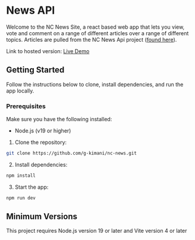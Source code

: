 # News API

Welcome to the NC News Site, a react based web app that lets you view, vote and comment on a range of different articles over a range of different topics. Articles are pulled from the NC News Api project ([found here](https://github.com/g-kimani/Northcoders-News-Api)).

Link to hosted version: [Live Demo](https://visionary-kashata-762e78.netlify.app/)

## Getting Started

Follow the instructions below to clone, install dependencies, and run the app locally.

### **Prerequisites**

Make sure you have the following installed:

- Node.js (v19 or higher)

1. Clone the repository:

```bash
git clone https://github.com/g-kimani/nc-news.git
```

2. Install dependencies:

```bash
npm install
```

3. Start the app:

```bash
npm run dev
```

## Minimum Versions

This project requires Node.js version 19 or later and Vite version 4 or later
